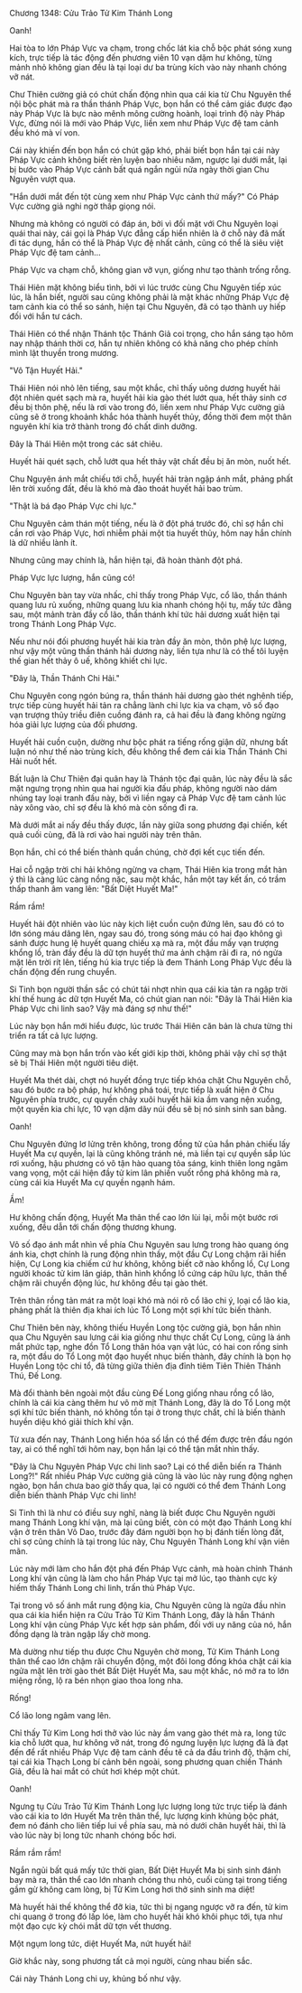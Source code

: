




Chương 1348: Cửu Trảo Tử Kim Thánh Long


Oanh!

Hai tòa to lớn Pháp Vực va chạm, trong chốc lát kia chỗ bộc phát sóng xung kích, trực tiếp là tác động đến phương viên 10 vạn dặm hư không, từng mảnh nhỏ không gian đều là tại loại dư ba trùng kích vào này nhanh chóng vỡ nát.

Chư Thiên cường giả có chút chấn động nhìn qua cái kia từ Chu Nguyên thể nội bộc phát mà ra thần thánh Pháp Vực, bọn hắn có thể cảm giác được đạo này Pháp Vực là bực nào mênh mông cường hoành, loại trình độ này Pháp Vực, đừng nói là mới vào Pháp Vực, liền xem như Pháp Vực đệ tam cảnh đều khó mà ví von.

Cái này khiến đến bọn hắn có chút gặp khó, phải biết bọn hắn tại cái này Pháp Vực cảnh không biết rèn luyện bao nhiêu năm, ngược lại dưới mắt, lại bị bước vào Pháp Vực cảnh bất quá ngắn ngủi nửa ngày thời gian Chu Nguyên vượt qua.

"Hắn dưới mắt đến tột cùng xem như Pháp Vực cảnh thứ mấy?" Có Pháp Vực cường giả nghi ngờ thấp giọng nói.

Nhưng mà không có người có đáp án, bởi vì đối mặt với Chu Nguyên loại quái thai này, cái gọi là Pháp Vực đẳng cấp hiển nhiên là ở chỗ này đã mất đi tác dụng, hắn có thể là Pháp Vực đệ nhất cảnh, cũng có thể là siêu việt Pháp Vực đệ tam cảnh...

Pháp Vực va chạm chỗ, không gian vỡ vụn, giống như tạo thành trống rỗng.

Thái Hiên mặt không biểu tình, bởi vì lúc trước cùng Chu Nguyên tiếp xúc lúc, là hắn biết, người sau cũng không phải là mặt khác những Pháp Vực đệ tam cảnh kia có thể so sánh, hiện tại Chu Nguyên, đã có tạo thành uy hiếp đối với hắn tư cách.

Thái Hiên có thể nhận Thánh tộc Thánh Giả coi trọng, cho hắn sáng tạo hôm nay nhập thánh thời cơ, hắn tự nhiên không có khả năng cho phép chính mình lật thuyền trong mương.

"Vô Tận Huyết Hải."

Thái Hiên nói nhỏ lên tiếng, sau một khắc, chỉ thấy uông dương huyết hải đột nhiên quét sạch mà ra, huyết hải kia gào thét lướt qua, hết thảy sinh cơ đều bị thôn phệ, nếu là rơi vào trong đó, liền xem như Pháp Vực cường giả cũng sẽ ở trong khoảnh khắc hóa thành huyết thủy, đồng thời đem một thân nguyên khí kia trở thành trong đó chất dinh dưỡng.

Đây là Thái Hiên một trong các sát chiêu.

Huyết hải quét sạch, chỗ lướt qua hết thảy vật chất đều bị ăn mòn, nuốt hết.

Chu Nguyên ánh mắt chiếu tới chỗ, huyết hải tràn ngập ánh mắt, phảng phất lên trời xuống đất, đều là khó mà đào thoát huyết hải bao trùm.

"Thật là bá đạo Pháp Vực chi lực."

Chu Nguyên cảm thán một tiếng, nếu là ở đột phá trước đó, chỉ sợ hắn chỉ cần rơi vào Pháp Vực, hơi nhiễm phải một tia huyết thủy, hôm nay hắn chính là dữ nhiều lành ít.

Nhưng cũng may chính là, hắn hiện tại, đã hoàn thành đột phá.

Pháp Vực lực lượng, hắn cũng có!

Chu Nguyên bàn tay vừa nhấc, chỉ thấy trong Pháp Vực, cổ lão, thần thánh quang lưu rủ xuống, những quang lưu kia nhanh chóng hội tụ, mấy tức đằng sau, một mảnh tràn đầy cổ lão, thần thánh khí tức hải dương xuất hiện tại trong Thánh Long Pháp Vực.

Nếu như nói đối phương huyết hải kia tràn đầy ăn mòn, thôn phệ lực lượng, như vậy một vũng thần thánh hải dương này, liền tựa như là có thể tôi luyện thế gian hết thảy ô uế, không khiết chi lực.

"Đây là, Thần Thánh Chi Hải."

Chu Nguyên cong ngón búng ra, thần thánh hải dương gào thét nghênh tiếp, trực tiếp cùng huyết hải tản ra chẳng lành chi lực kia va chạm, vô số đạo vạn trượng thủy triều điên cuồng đánh ra, cả hai đều là đang không ngừng hóa giải lực lượng của đối phương.

Huyết hải cuồn cuộn, dường như bộc phát ra tiếng rống giận dữ, nhưng bất luận nó như thế nào trùng kích, đều không thể đem cái kia Thần Thánh Chi Hải nuốt hết.

Bất luận là Chư Thiên đại quân hay là Thánh tộc đại quân, lúc này đều là sắc mặt ngưng trọng nhìn qua hai người kia đấu pháp, không người nào dám nhúng tay loại tranh đấu này, bởi vì liền ngay cả Pháp Vực đệ tam cảnh lúc này xông vào, chỉ sợ đều là khó mà còn sống đi ra.

Mà dưới mắt ai nấy đều thấy được, lần này giữa song phương đại chiến, kết quả cuối cùng, đã là rơi vào hai người này trên thân.

Bọn hắn, chỉ có thể biến thành quần chúng, chờ đợi kết cục tiến đến.

Hai cỗ ngập trời chi hải không ngừng va chạm, Thái Hiên kia trong mắt hàn ý thì là càng lúc càng nồng nặc, sau một khắc, hắn một tay kết ấn, có trầm thấp thanh âm vang lên: "Bất Diệt Huyết Ma!"

Rầm rầm!

Huyết hải đột nhiên vào lúc này kịch liệt cuồn cuộn đứng lên, sau đó có to lớn sóng máu dâng lên, ngay sau đó, trong sóng máu có hai đạo không gì sánh được hung lệ huyết quang chiếu xạ mà ra, một đầu mấy vạn trượng khổng lồ, tràn đầy đều là dữ tợn huyết thứ ma ảnh chậm rãi đi ra, nó ngửa mặt lên trời rít lên, tiếng hú kia trực tiếp là đem Thánh Long Pháp Vực đều là chấn động đến rung chuyển.

Si Tinh bọn người thần sắc có chút tái nhợt nhìn qua cái kia tản ra ngập trời khí thế hung ác dữ tợn Huyết Ma, có chút gian nan nói: "Đây là Thái Hiên kia Pháp Vực chi linh sao? Vậy mà đáng sợ như thế!"

Lúc này bọn hắn mới hiểu được, lúc trước Thái Hiên căn bản là chưa từng thi triển ra tất cả lực lượng.

Cũng may mà bọn hắn trốn vào kết giới kịp thời, không phải vậy chỉ sợ thật sẽ bị Thái Hiên một người tiêu diệt.

Huyết Ma thét dài, chợt nó huyết đồng trực tiếp khóa chặt Chu Nguyên chỗ, sau đó bước ra bộ pháp, hư không phá toái, trực tiếp là xuất hiện ở Chu Nguyên phía trước, cự quyền chảy xuôi huyết hải kia ầm vang nện xuống, một quyền kia chi lực, 10 vạn dặm dãy núi đều sẽ bị nó sinh sinh san bằng.

Oanh!

Chu Nguyên đứng lơ lửng trên không, trong đồng tử của hắn phản chiếu lấy Huyết Ma cự quyền, lại là cũng không tránh né, mà liền tại cự quyền sắp lúc rơi xuống, hậu phương có vô tận hào quang tỏa sáng, kinh thiên long ngâm vang vọng, một cái hiện đầy tử kim lân phiến vuốt rồng phá không mà ra, cùng cái kia Huyết Ma cự quyền ngạnh hám.

Ầm!

Hư không chấn động, Huyết Ma thân thể cao lớn lùi lại, mỗi một bước rơi xuống, đều dẫn tới chấn động thương khung.

Vô số đạo ánh mắt nhìn về phía Chu Nguyên sau lưng trong hào quang óng ánh kia, chợt chính là rung động nhìn thấy, một đầu Cự Long chậm rãi hiển hiện, Cự Long kia chiếm cứ hư không, không biết cỡ nào khổng lồ, Cự Long người khoác tử kim lân giáp, thân hình khổng lồ cứng cáp hữu lực, thân thể chậm rãi chuyển động lúc, hư không đều tại gào thét.

Trên thân rồng tản mát ra một loại khó mà nói rõ cổ lão chi ý, loại cổ lão kia, phảng phất là thiên địa khai ích lúc Tổ Long một sợi khí tức biến thành.

Chư Thiên bên này, không thiếu Huyền Long tộc cường giả, bọn hắn nhìn qua Chu Nguyên sau lưng cái kia giống như thực chất Cự Long, cũng là ánh mắt phức tạp, nghe đồn Tổ Long thân hóa vạn vật lúc, có hai con rồng sinh ra, một đầu do Tổ Long một đạo huyết nhục biến thành, đây chính là bọn họ Huyền Long tộc chi tổ, đã từng giữa thiên địa đỉnh tiêm Tiên Thiên Thánh Thú, Đế Long.

Mà đổi thành bên ngoài một đầu cùng Đế Long giống nhau rồng cổ lão, chính là cái kia càng thêm hư vô mờ mịt Thánh Long, đây là do Tổ Long một sợi khí tức biến thành, nó không tồn tại ở trong thực chất, chỉ là biến thành huyền diệu khó giải thích khí vận.

Từ xưa đến nay, Thánh Long hiển hóa số lần có thể đếm được trên đầu ngón tay, ai có thể nghĩ tới hôm nay, bọn hắn lại có thể tận mắt nhìn thấy.

"Đây là Chu Nguyên Pháp Vực chi linh sao? Lại có thể diễn biến ra Thánh Long?!" Rất nhiều Pháp Vực cường giả cũng là vào lúc này rung động nghẹn ngào, bọn hắn chưa bao giờ thấy qua, lại có người có thể đem Thánh Long diễn biến thành Pháp Vực chi linh!

Si Tinh thì là như có điều suy nghĩ, nàng là biết được Chu Nguyên người mang Thánh Long khí vận, mà lại cũng biết, còn có một đạo Thánh Long khí vận ở trên thân Võ Dao, trước đây đám người bọn họ bị đánh tiến lòng đất, chỉ sợ cũng chính là tại trong lúc này, Chu Nguyên Thánh Long khí vận viên mãn.

Lúc này mới làm cho hắn đột phá đến Pháp Vực cảnh, mà hoàn chỉnh Thánh Long khí vận cũng là làm cho hắn Pháp Vực tại mở lúc, tạo thành cực kỳ hiếm thấy Thánh Long chi linh, trấn thủ Pháp Vực.

Tại trong vô số ánh mắt rung động kia, Chu Nguyên cũng là ngửa đầu nhìn qua cái kia hiển hiện ra Cửu Trảo Tử Kim Thánh Long, đây là hắn Thánh Long khí vận cùng Pháp Vực kết hợp sản phẩm, đối với uy năng của nó, hắn đồng dạng là tràn ngập lấy chờ mong.

Mà dường như tiếp thu được Chu Nguyên chờ mong, Tử Kim Thánh Long thân thể cao lớn chậm rãi chuyển động, một đôi long đồng khóa chặt cái kia ngửa mặt lên trời gào thét Bất Diệt Huyết Ma, sau một khắc, nó mở ra to lớn miệng rồng, lộ ra bén nhọn giao thoa long nha.

Rống!

Cổ lão long ngâm vang lên.

Chỉ thấy Tử Kim Long hơi thở vào lúc này ầm vang gào thét mà ra, long tức kia chỗ lướt qua, hư không vỡ nát, trong đó ngưng luyện lực lượng đã là đạt đến để rất nhiều Pháp Vực đệ tam cảnh đều tê cả da đầu trình độ, thậm chí, tại cái kia Thạch Long bí cảnh bên ngoài, song phương quan chiến Thánh Giả, đều là hai mắt có chút hơi khép một chút.

Oanh!

Ngưng tụ Cửu Trảo Tử Kim Thánh Long lực lượng long tức trực tiếp là đánh vào cái kia to lớn Huyết Ma trên thân thể, lực lượng kinh khủng bộc phát, đem nó đánh cho liên tiếp lui về phía sau, mà nó dưới chân huyết hải, thì là vào lúc này bị long tức nhanh chóng bốc hơi.

Rầm rầm rầm!

Ngắn ngủi bất quá mấy tức thời gian, Bất Diệt Huyết Ma bị sinh sinh đánh bay mà ra, thân thể cao lớn nhanh chóng thu nhỏ, cuối cùng tại trong tiếng gầm gừ không cam lòng, bị Tử Kim Long hơi thở sinh sinh ma diệt!

Mà huyết hải thế không thể đỡ kia, tức thì bị ngang ngược vỡ ra đến, tử kim chi quang ở trong đó lấp lóe, làm cho huyết hải khó khôi phục tới, tựa như một đạo cực kỳ chói mắt dữ tợn vết thương.

Một ngụm long tức, diệt Huyết Ma, nứt huyết hải!

Giờ khắc này, song phương tất cả mọi người, cùng nhau biến sắc.

Cái này Thánh Long chi uy, khủng bố như vậy.




